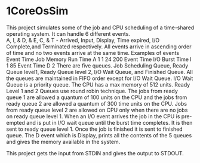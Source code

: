 # 1CoreOsSim
This project simulates some of the job and CPU scheduling of a time-shared operating system. 
It can handle 6 different events.  
A, I, & D, & E, C, & T - Arrived, Input, Display, Time expired, I/O Complete,and Terminated respectively.
All events arrive in ascending order of time and no two events arrive at the same time.
Examples of events
Event Time Job Memory Run Time
A     1     1  24     200
Event Time I/O Burst Time
I     1     85
Event Time
D     2
There are five queues. Job Scheduling Queue, Ready Queue level1, Ready Queue level 2, I/O Wait Queue, and Finished Queue.
All the queues are maintained in FIFO order except for I/O Wait Queue. I/O Wait Queue is a priority queue. 
The CPU has a max memory of 512 units.
Ready Level 1 and 2 Queues use round robin technique. The jobs from ready queue 1 are allowed a quantum of 100 units on the CPU and the jobs from ready queue 2 are allowed a quantum of 300 time units on the CPU. Jobs from ready queue level 2 are allowed on CPU only when there are no jobs on ready queue level 1. When an I/O event arrives the job in the CPU is pre-empted and is put in I/O wait queue until the burst time completes. It is then sent to ready queue level 1. Once the job is finished it is sent to finished queue. 
The D event which is Display, prints all the contents of the 5 queues and gives the memory available in the system. 

This project gets the input from STDIN and gives the output to STDOUT. 

